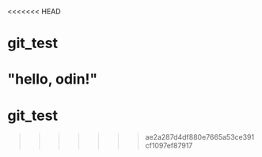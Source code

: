 <<<<<<< HEAD
# git_test
"hello, odin!"
=======
# git_test
>>>>>>> ae2a287d4df880e7665a53ce391cf1097ef87917
